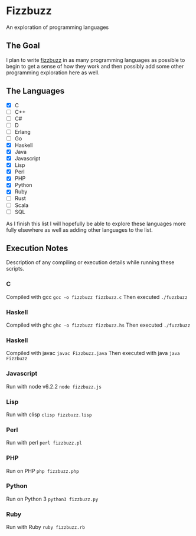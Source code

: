 # Fizzbuzz
An exploration of programming languages

## The Goal
I plan to write [fizzbuzz](https://en.wikipedia.org/wiki/Fizz_buzz) in as many programming languages as possible to begin to get a sense of how they work and then possibly add some other programming exploration here as well.

## The Languages

- [x] C
- [ ] C++
- [ ] C#
- [ ] D
- [ ] Erlang
- [ ] Go
- [x] Haskell
- [x] Java
- [x] Javascript
- [x] Lisp
- [x] Perl
- [x] PHP
- [x] Python
- [x] Ruby
- [ ] Rust
- [ ] Scala
- [ ] SQL

As I finish this list I will hopefully be able to explore these languages more fully elsewhere as well as adding other languages to the list.

## Execution Notes
Description of any compiling or execution details while running these scripts.

### C
Compiled with gcc `gcc -o fizzbuzz fizzbuzz.c`
Then executed `./fuzzbuzz`

### Haskell
Compiled with ghc `ghc -o fizzbuzz fizzbuzz.hs`
Then executed `./fuzzbuzz`

### Haskell
Compiled with javac `javac Fizzbuzz.java`
Then executed with java `java Fizzbuzz`

### Javascript
Run with node v6.2.2 `node fizzbuzz.js`

### Lisp
Run with clisp `clisp fizzbuzz.lisp`

### Perl
Run with perl `perl fizzbuzz.pl`

### PHP
Run on PHP `php fizzbuzz.php`

### Python
Run on Python 3 `python3 fizzbuzz.py`

### Ruby
Run with Ruby `ruby fizzbuzz.rb`

